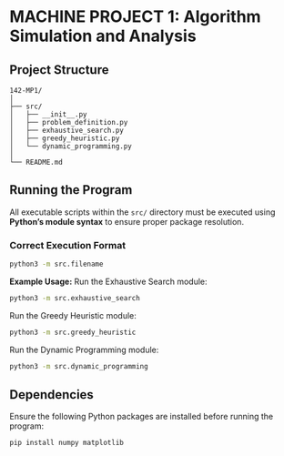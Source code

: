 # MACHINE PROJECT 1: Algorithm Simulation and Analysis

## Project Structure
```
142-MP1/
│
├── src/
│   ├── __init__.py
│   ├── problem_definition.py
│   ├── exhaustive_search.py
│   ├── greedy_heuristic.py
│   └── dynamic_programming.py
│
└── README.md
```

## Running the Program
All executable scripts within the `src/` directory must be executed using **Python’s module syntax** to ensure proper package resolution.

### Correct Execution Format
```bash
python3 -m src.filename
```

**Example Usage:**
Run the Exhaustive Search module:
```bash
python3 -m src.exhaustive_search
```

Run the Greedy Heuristic module:
```bash
python3 -m src.greedy_heuristic
```

Run the Dynamic Programming module:
```bash
python3 -m src.dynamic_programming
```

## Dependencies
Ensure the following Python packages are installed before running the program:

```bash
pip install numpy matplotlib
```